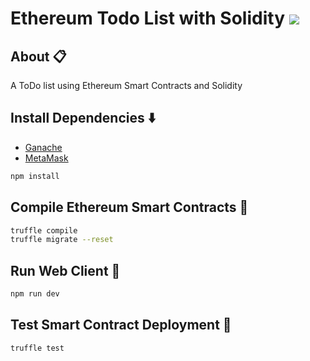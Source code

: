 # Ethereum Todo List with Solidity <img src="https://img.icons8.com/fluency/48/000000/ethereum.png"/>

##     About :clipboard:
A ToDo list using Ethereum Smart Contracts and Solidity


##    Install Dependencies :arrow_down:

- [Ganache](https://next-stack.github.io/ganache/)
- [MetaMask](https://metamask.io/)

```bash
npm install
```

##    Compile Ethereum Smart Contracts :page_with_curl:

```bash
truffle compile
truffle migrate --reset
```

##    Run Web Client :running:

```bash
npm run dev
```

##    Test Smart Contract Deployment :vertical_traffic_light:

```bash
truffle test
```
